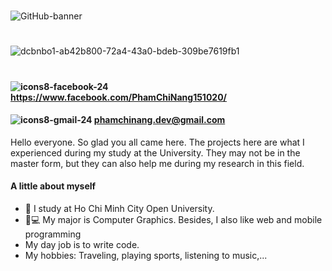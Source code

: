 #
![GitHub-banner](https://user-images.githubusercontent.com/87531241/141055489-4a0c6af9-f182-4ee4-ba03-4245b2665bb9.png)
#
![dcbnbo1-ab42b800-72a4-43a0-bdeb-309be7619fb1](https://user-images.githubusercontent.com/87531241/140897463-c08dbf32-21da-4758-9623-c93178d276d7.gif)
#
#### ![icons8-facebook-24](https://user-images.githubusercontent.com/87531241/140892006-b2ca653d-c13f-4604-8d4a-eee4807f2f78.png)  https://www.facebook.com/PhamChiNang151020/
#### ![icons8-gmail-24](https://user-images.githubusercontent.com/87531241/140892507-75ac2572-aa5e-4697-ae4c-5eb766ac5a60.png)   phamchinang.dev@gmail.com

Hello everyone. So glad you all came here. The projects here are what I experienced during my study at the University. They may not be in the master form, but they can also help me during my research in this field.
#### A little about myself
- 🏫 I study at Ho Chi Minh City Open University.
- 📲💻 My major is Computer Graphics. Besides, I also like web and mobile programming
- My day job is to write code.
- My hobbies: Traveling, playing sports, listening to music,...
<!--
**PhamChiNang151020/PhamChiNang151020** is a ✨ _special_ ✨ repository because its `README.md` (this file) appears on your GitHub profile.

Here are some ideas to get you started:

- 🔭 I’m currently working on ...
- 🌱 I’m currently learning ...
- 👯 I’m looking to collaborate on ...
- 🤔 I’m looking for help with ...
- 💬 Ask me about ...
- 📫 How to reach me: ...
- 😄 Pronouns: ...
- ⚡ Fun fact: ...
-->
